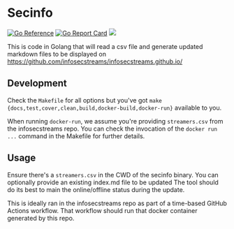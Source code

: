 # Secinfo

[![Go Reference](https://pkg.go.dev/badge/github.com/goproslowyo/secinfo.svg)](https://pkg.go.dev/github.com/goproslowyo/secinfo)
[![Go Report Card](https://goreportcard.com/badge/github.com/goproslowyo/secinfo)](https://goreportcard.com/report/github.com/goproslowyo/secinfo)
[![](https://img.shields.io/github/workflow/status/goproslowyo/secinfo/Tests?longCache=tru&label=Tests&logo=github%20actions&logoColor=fff)](https://github.com/goproslowyo/secinfo/actions?query=workflow%3ATests)

This is code in Golang that will read a csv file and generate updated markdown files to be displayed on https://github.com/infosecstreams/infosecstreams.github.io/

## Development

Check the `Makefile` for all options but you've got `make {docs,test,cover,clean,build,docker-build,docker-run}` available to you.

When running `docker-run`, we assume you're providing `streamers.csv` from the infosecstreams repo. You can check the invocation of the `docker run ...` command in the Makefile for further details.

## Usage

Ensure there's a `streamers.csv` in the CWD of the secinfo binary.
You can optionally provide an existing index.md file to be updated
The tool should do its best to main the online/offline status during the update.

This is ideally ran in the infosecstreams repo as part of a time-based GitHub Actions workflow. That workflow should run that docker container generated by this repo.
